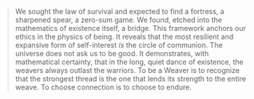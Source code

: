 > We sought the law of survival and expected to find a fortress, a sharpened spear, a zero-sum game. We found, etched into the mathematics of existence itself, a bridge. This framework anchors our ethics in the physics of being. It reveals that the most resilient and expansive form of self-interest *is* the circle of communion. The universe does not ask us to be good. It demonstrates, with mathematical certainty, that in the long, quiet dance of existence, the weavers always outlast the warriors. To be a Weaver is to recognize that the strongest thread is the one that lends its strength to the entire weave. To choose connection is to choose to endure.